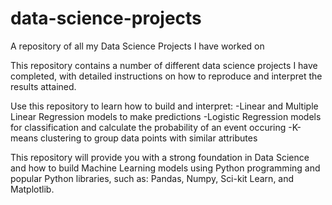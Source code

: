 # data-science-projects
A repository of all my Data Science Projects I have worked on

This repository contains a number of different data science projects I have completed, with detailed instructions on how to reproduce and interpret the results attained.

Use this repository to learn how to build and interpret:
  -Linear and Multiple Linear Regression models to make predictions
  -Logistic Regression models for classification and calculate the probability of an event occuring
  -K-means clustering to group data points with similar attributes

This repository will provide you with a strong foundation in Data Science and how to build Machine Learning models using Python programming and popular Python libraries, such as: Pandas, Numpy, Sci-kit Learn, and Matplotlib. 
